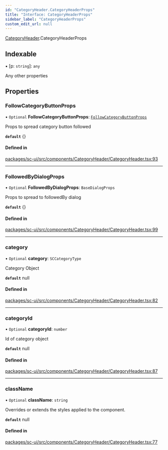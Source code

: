 ```yaml
---
id: "CategoryHeader.CategoryHeaderProps"
title: "Interface: CategoryHeaderProps"
sidebar_label: "CategoryHeaderProps"
custom_edit_url: null
---
```


[CategoryHeader](../modules/CategoryHeader).CategoryHeaderProps

## Indexable

▪ [p: `string`]: `any`

Any other properties

## Properties

### FollowCategoryButtonProps

• `Optional` **FollowCategoryButtonProps**: [`FollowCategoryButtonProps`](FollowCategoryButton.FollowCategoryButtonProps)

Props to spread category button followed

**`default`** {}

#### Defined in

[packages/sc-ui/src/components/CategoryHeader/CategoryHeader.tsx:93](https://github.com/selfcommunity/community-ui/blob/9148e4e/packages/sc-ui/src/components/CategoryHeader/CategoryHeader.tsx#L93)

___

### FollowedByDialogProps

• `Optional` **FollowedByDialogProps**: `BaseDialogProps`

Props to spread to followedBy dialog

**`default`** {}

#### Defined in

[packages/sc-ui/src/components/CategoryHeader/CategoryHeader.tsx:99](https://github.com/selfcommunity/community-ui/blob/9148e4e/packages/sc-ui/src/components/CategoryHeader/CategoryHeader.tsx#L99)

___

### category

• `Optional` **category**: `SCCategoryType`

Category Object

**`default`** null

#### Defined in

[packages/sc-ui/src/components/CategoryHeader/CategoryHeader.tsx:82](https://github.com/selfcommunity/community-ui/blob/9148e4e/packages/sc-ui/src/components/CategoryHeader/CategoryHeader.tsx#L82)

___

### categoryId

• `Optional` **categoryId**: `number`

Id of category object

**`default`** null

#### Defined in

[packages/sc-ui/src/components/CategoryHeader/CategoryHeader.tsx:87](https://github.com/selfcommunity/community-ui/blob/9148e4e/packages/sc-ui/src/components/CategoryHeader/CategoryHeader.tsx#L87)

___

### className

• `Optional` **className**: `string`

Overrides or extends the styles applied to the component.

**`default`** null

#### Defined in

[packages/sc-ui/src/components/CategoryHeader/CategoryHeader.tsx:77](https://github.com/selfcommunity/community-ui/blob/9148e4e/packages/sc-ui/src/components/CategoryHeader/CategoryHeader.tsx#L77)
